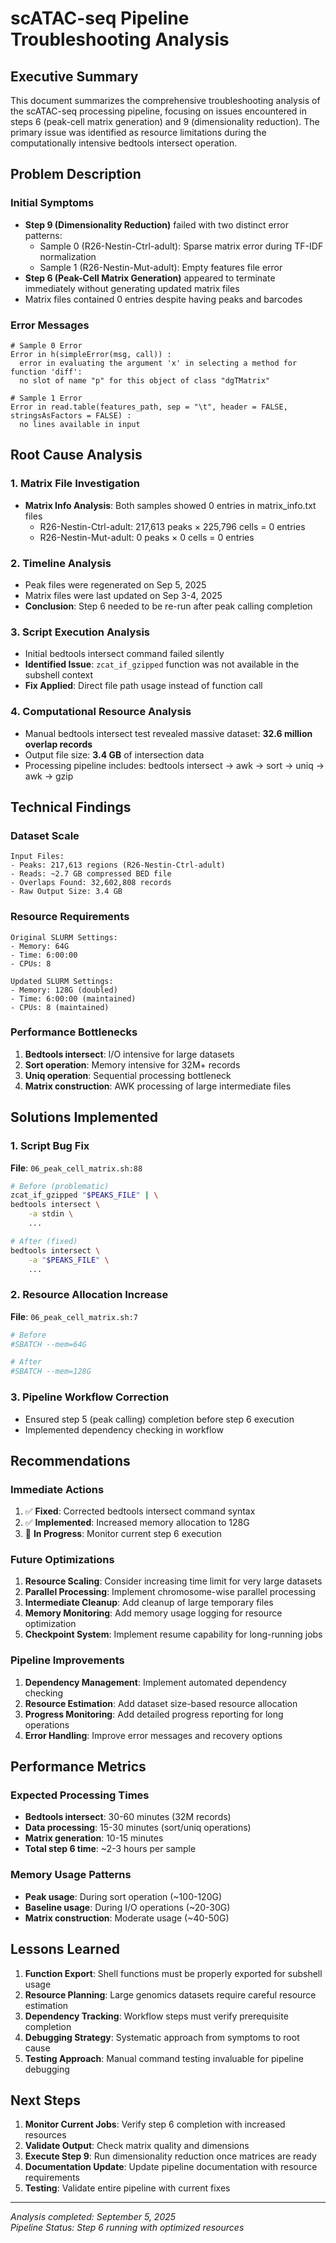 # scATAC-seq Pipeline Troubleshooting Analysis

## Executive Summary

This document summarizes the comprehensive troubleshooting analysis of the scATAC-seq processing pipeline, focusing on issues encountered in steps 6 (peak-cell matrix generation) and 9 (dimensionality reduction). The primary issue was identified as resource limitations during the computationally intensive bedtools intersect operation.

## Problem Description

### Initial Symptoms
- **Step 9 (Dimensionality Reduction)** failed with two distinct error patterns:
  - Sample 0 (R26-Nestin-Ctrl-adult): Sparse matrix error during TF-IDF normalization
  - Sample 1 (R26-Nestin-Mut-adult): Empty features file error
- **Step 6 (Peak-Cell Matrix Generation)** appeared to terminate immediately without generating updated matrix files
- Matrix files contained 0 entries despite having peaks and barcodes

### Error Messages
```
# Sample 0 Error
Error in h(simpleError(msg, call)) : 
  error in evaluating the argument 'x' in selecting a method for function 'diff': 
  no slot of name "p" for this object of class "dgTMatrix"

# Sample 1 Error  
Error in read.table(features_path, sep = "\t", header = FALSE, stringsAsFactors = FALSE) : 
  no lines available in input
```

## Root Cause Analysis

### 1. Matrix File Investigation
- **Matrix Info Analysis**: Both samples showed 0 entries in matrix_info.txt files
  - R26-Nestin-Ctrl-adult: 217,613 peaks × 225,796 cells = 0 entries
  - R26-Nestin-Mut-adult: 0 peaks × 0 cells = 0 entries

### 2. Timeline Analysis
- Peak files were regenerated on Sep 5, 2025
- Matrix files were last updated on Sep 3-4, 2025
- **Conclusion**: Step 6 needed to be re-run after peak calling completion

### 3. Script Execution Analysis
- Initial bedtools intersect command failed silently
- **Identified Issue**: `zcat_if_gzipped` function was not available in the subshell context
- **Fix Applied**: Direct file path usage instead of function call

### 4. Computational Resource Analysis
- Manual bedtools intersect test revealed massive dataset: **32.6 million overlap records**
- Output file size: **3.4 GB** of intersection data
- Processing pipeline includes: bedtools intersect → awk → sort → uniq → awk → gzip

## Technical Findings

### Dataset Scale
```
Input Files:
- Peaks: 217,613 regions (R26-Nestin-Ctrl-adult)  
- Reads: ~2.7 GB compressed BED file
- Overlaps Found: 32,602,808 records
- Raw Output Size: 3.4 GB
```

### Resource Requirements
```
Original SLURM Settings:
- Memory: 64G
- Time: 6:00:00  
- CPUs: 8

Updated SLURM Settings:
- Memory: 128G (doubled)
- Time: 6:00:00 (maintained)
- CPUs: 8 (maintained)
```

### Performance Bottlenecks
1. **Bedtools intersect**: I/O intensive for large datasets
2. **Sort operation**: Memory intensive for 32M+ records  
3. **Uniq operation**: Sequential processing bottleneck
4. **Matrix construction**: AWK processing of large intermediate files

## Solutions Implemented

### 1. Script Bug Fix
**File**: `06_peak_cell_matrix.sh:88`
```bash
# Before (problematic)
zcat_if_gzipped "$PEAKS_FILE" | \
bedtools intersect \
    -a stdin \
    ...

# After (fixed)
bedtools intersect \
    -a "$PEAKS_FILE" \
    ...
```

### 2. Resource Allocation Increase
**File**: `06_peak_cell_matrix.sh:7`
```bash
# Before
#SBATCH --mem=64G

# After  
#SBATCH --mem=128G
```

### 3. Pipeline Workflow Correction
- Ensured step 5 (peak calling) completion before step 6 execution
- Implemented dependency checking in workflow

## Recommendations

### Immediate Actions
1. ✅ **Fixed**: Corrected bedtools intersect command syntax
2. ✅ **Implemented**: Increased memory allocation to 128G
3. 🔄 **In Progress**: Monitor current step 6 execution

### Future Optimizations
1. **Resource Scaling**: Consider increasing time limit for very large datasets
2. **Parallel Processing**: Implement chromosome-wise parallel processing
3. **Intermediate Cleanup**: Add cleanup of large temporary files
4. **Memory Monitoring**: Add memory usage logging for resource optimization
5. **Checkpoint System**: Implement resume capability for long-running jobs

### Pipeline Improvements
1. **Dependency Management**: Implement automated dependency checking
2. **Resource Estimation**: Add dataset size-based resource allocation
3. **Progress Monitoring**: Add detailed progress reporting for long operations
4. **Error Handling**: Improve error messages and recovery options

## Performance Metrics

### Expected Processing Times
- **Bedtools intersect**: 30-60 minutes (32M records)
- **Data processing**: 15-30 minutes (sort/uniq operations)
- **Matrix generation**: 10-15 minutes
- **Total step 6 time**: ~2-3 hours per sample

### Memory Usage Patterns
- **Peak usage**: During sort operation (~100-120G)
- **Baseline usage**: During I/O operations (~20-30G)
- **Matrix construction**: Moderate usage (~40-50G)

## Lessons Learned

1. **Function Export**: Shell functions must be properly exported for subshell usage
2. **Resource Planning**: Large genomics datasets require careful resource estimation
3. **Dependency Tracking**: Workflow steps must verify prerequisite completion
4. **Debugging Strategy**: Systematic approach from symptoms to root cause
5. **Testing Approach**: Manual command testing invaluable for pipeline debugging

## Next Steps

1. **Monitor Current Jobs**: Verify step 6 completion with increased resources
2. **Validate Output**: Check matrix quality and dimensions
3. **Execute Step 9**: Run dimensionality reduction once matrices are ready
4. **Documentation Update**: Update pipeline documentation with resource requirements
5. **Testing**: Validate entire pipeline with current fixes

---
*Analysis completed: September 5, 2025*  
*Pipeline Status: Step 6 running with optimized resources*